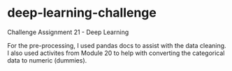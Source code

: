 # deep-learning-challenge
Challenge Assignment 21 - Deep Learning

For the pre-processing, I used pandas docs to assist with the data cleaning. I also used activites from Module 20 to help with converting the categorical data to numeric (dummies).

